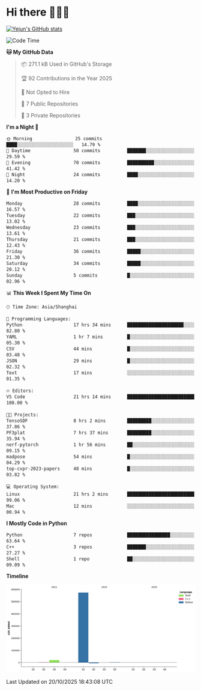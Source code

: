 # Hi there 👋👋👋


<!-- <img height="195px" src="https://github-readme-stats.vercel.app/api?username=yejun688&count_private=true&show_icons=true&hide_rank=true&title_color=0969da&bg_color=ffffff00&text_color=57606a&disable_animations=true"><img height="195px" src="https://github-readme-stats.vercel.app/api/top-langs?username=yejun688&layout=compact&title_color=0969da&bg_color=ffffff00&text_color=57606a"> -->

[![Yejun's GitHub stats](https://github-readme-stats.vercel.app/api?username=yejun688)](https://github.com/yejun688/github-readme-stats)

<!---
yejun688/yejun688 is a ✨ special ✨ repository because its `README.md` (this file) appears on your GitHub profile.
You can click the Preview link to take a look at your changes.
--->

<!--START_SECTION:waka-->
![Code Time](http://img.shields.io/badge/Code%20Time-1%2C752%20hrs%2020%20mins-blue)

**🐱 My GitHub Data** 

> 📦 271.1 kB Used in GitHub's Storage 
 > 
> 🏆 92 Contributions in the Year 2025
 > 
> 🚫 Not Opted to Hire
 > 
> 📜 7 Public Repositories 
 > 
> 🔑 3 Private Repositories 
 > 
**I'm a Night 🦉** 

```text
🌞 Morning                25 commits          ████░░░░░░░░░░░░░░░░░░░░░   14.79 % 
🌆 Daytime                50 commits          ███████░░░░░░░░░░░░░░░░░░   29.59 % 
🌃 Evening                70 commits          ██████████░░░░░░░░░░░░░░░   41.42 % 
🌙 Night                  24 commits          ████░░░░░░░░░░░░░░░░░░░░░   14.20 % 
```
📅 **I'm Most Productive on Friday** 

```text
Monday                   28 commits          ████░░░░░░░░░░░░░░░░░░░░░   16.57 % 
Tuesday                  22 commits          ███░░░░░░░░░░░░░░░░░░░░░░   13.02 % 
Wednesday                23 commits          ███░░░░░░░░░░░░░░░░░░░░░░   13.61 % 
Thursday                 21 commits          ███░░░░░░░░░░░░░░░░░░░░░░   12.43 % 
Friday                   36 commits          █████░░░░░░░░░░░░░░░░░░░░   21.30 % 
Saturday                 34 commits          █████░░░░░░░░░░░░░░░░░░░░   20.12 % 
Sunday                   5 commits           █░░░░░░░░░░░░░░░░░░░░░░░░   02.96 % 
```


📊 **This Week I Spent My Time On** 

```text
🕑︎ Time Zone: Asia/Shanghai

💬 Programming Languages: 
Python                   17 hrs 34 mins      █████████████████████░░░░   82.80 % 
YAML                     1 hr 7 mins         █░░░░░░░░░░░░░░░░░░░░░░░░   05.30 % 
CSV                      44 mins             █░░░░░░░░░░░░░░░░░░░░░░░░   03.48 % 
JSON                     29 mins             █░░░░░░░░░░░░░░░░░░░░░░░░   02.32 % 
Text                     17 mins             ░░░░░░░░░░░░░░░░░░░░░░░░░   01.35 % 

🔥 Editors: 
VS Code                  21 hrs 14 mins      █████████████████████████   100.00 % 

🐱‍💻 Projects: 
TensoSDF                 8 hrs 2 mins        █████████░░░░░░░░░░░░░░░░   37.86 % 
PF3plat                  7 hrs 37 mins       █████████░░░░░░░░░░░░░░░░   35.94 % 
nerf-pytorch             1 hr 56 mins        ██░░░░░░░░░░░░░░░░░░░░░░░   09.15 % 
madpose                  54 mins             █░░░░░░░░░░░░░░░░░░░░░░░░   04.29 % 
top-cvpr-2023-papers     48 mins             █░░░░░░░░░░░░░░░░░░░░░░░░   03.82 % 

💻 Operating System: 
Linux                    21 hrs 2 mins       █████████████████████████   99.06 % 
Mac                      12 mins             ░░░░░░░░░░░░░░░░░░░░░░░░░   00.94 % 
```

**I Mostly Code in Python** 

```text
Python                   7 repos             ████████████████░░░░░░░░░   63.64 % 
C++                      3 repos             ███████░░░░░░░░░░░░░░░░░░   27.27 % 
Shell                    1 repo              ██░░░░░░░░░░░░░░░░░░░░░░░   09.09 % 
```



**Timeline**

![Lines of Code chart](https://raw.githubusercontent.com/yejun688/yejun688/main/assets/bar_graph.png)


 Last Updated on 20/10/2025 18:43:08 UTC
<!--END_SECTION:waka-->
